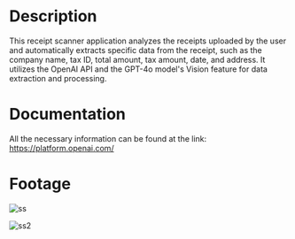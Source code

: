 # Description
This receipt scanner application analyzes the receipts uploaded by the user and automatically extracts specific data from the receipt, such as the company name, tax ID, total amount, tax amount, date, and address. It utilizes the OpenAI API and the GPT-4o model's Vision feature for data extraction and processing.

# Documentation
All the necessary information can be found at the link: https://platform.openai.com/

# Footage
![ss](https://github.com/user-attachments/assets/116b7147-29c5-422f-ae1a-98eb29d22a49)

![ss2](https://github.com/user-attachments/assets/3cf5fab6-3f79-4a5f-9d37-8e4275eb78a3)
